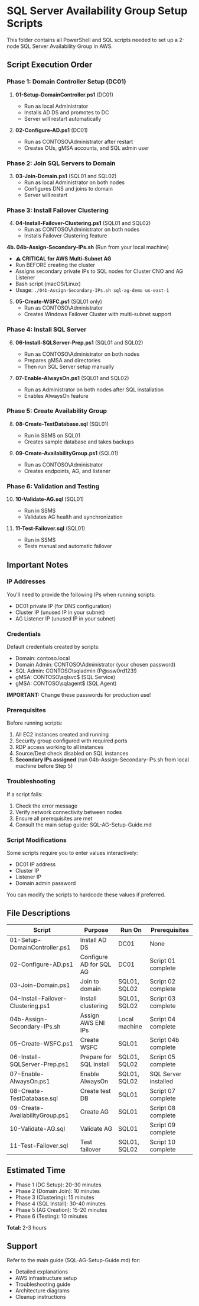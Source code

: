 # SQL Server Availability Group Setup Scripts

This folder contains all PowerShell and SQL scripts needed to set up a 2-node SQL Server Availability Group in AWS.

## Script Execution Order

### Phase 1: Domain Controller Setup (DC01)

1. **01-Setup-DomainController.ps1** (DC01)
   - Run as local Administrator
   - Installs AD DS and promotes to DC
   - Server will restart automatically

2. **02-Configure-AD.ps1** (DC01)
   - Run as CONTOSO\Administrator after restart
   - Creates OUs, gMSA accounts, and SQL admin user

### Phase 2: Join SQL Servers to Domain

3. **03-Join-Domain.ps1** (SQL01 and SQL02)
   - Run as local Administrator on both nodes
   - Configures DNS and joins to domain
   - Server will restart

### Phase 3: Install Failover Clustering

4. **04-Install-Failover-Clustering.ps1** (SQL01 and SQL02)
   - Run as CONTOSO\Administrator on both nodes
   - Installs Failover Clustering feature

**4b. 04b-Assign-Secondary-IPs.sh** (Run from your local machine)
   - **⚠️ CRITICAL for AWS Multi-Subnet AG**
   - Run BEFORE creating the cluster
   - Assigns secondary private IPs to SQL nodes for Cluster CNO and AG Listener
   - Bash script (macOS/Linux)
   - Usage: `./04b-Assign-Secondary-IPs.sh sql-ag-demo us-east-1`

5. **05-Create-WSFC.ps1** (SQL01 only)
   - Run as CONTOSO\Administrator
   - Creates Windows Failover Cluster with multi-subnet support

### Phase 4: Install SQL Server

6. **06-Install-SQLServer-Prep.ps1** (SQL01 and SQL02)
   - Run as CONTOSO\Administrator on both nodes
   - Prepares gMSA and directories
   - Then run SQL Server setup manually

7. **07-Enable-AlwaysOn.ps1** (SQL01 and SQL02)
   - Run as Administrator on both nodes after SQL installation
   - Enables AlwaysOn feature

### Phase 5: Create Availability Group

8. **08-Create-TestDatabase.sql** (SQL01)
   - Run in SSMS on SQL01
   - Creates sample database and takes backups

9. **09-Create-AvailabilityGroup.ps1** (SQL01)
   - Run as CONTOSO\Administrator
   - Creates endpoints, AG, and listener

### Phase 6: Validation and Testing

10. **10-Validate-AG.sql** (SQL01)
    - Run in SSMS
    - Validates AG health and synchronization

11. **11-Test-Failover.sql** (SQL01)
    - Run in SSMS
    - Tests manual and automatic failover

## Important Notes

### IP Addresses

You'll need to provide the following IPs when running scripts:
- DC01 private IP (for DNS configuration)
- Cluster IP (unused IP in your subnet)
- AG Listener IP (unused IP in your subnet)

### Credentials

Default credentials created by scripts:
- Domain: contoso.local
- Domain Admin: CONTOSO\Administrator (your chosen password)
- SQL Admin: CONTOSO\sqladmin (P@ssw0rd123!)
- gMSA: CONTOSO\sqlsvc$ (SQL Service)
- gMSA: CONTOSO\sqlagent$ (SQL Agent)

**IMPORTANT:** Change these passwords for production use!

### Prerequisites

Before running scripts:
1. All EC2 instances created and running
2. Security group configured with required ports
3. RDP access working to all instances
4. Source/Dest check disabled on SQL instances
5. **Secondary IPs assigned** (run 04b-Assign-Secondary-IPs.sh from local machine before Step 5)

### Troubleshooting

If a script fails:
1. Check the error message
2. Verify network connectivity between nodes
3. Ensure all prerequisites are met
4. Consult the main setup guide: SQL-AG-Setup-Guide.md

### Script Modifications

Some scripts require you to enter values interactively:
- DC01 IP address
- Cluster IP
- Listener IP
- Domain admin password

You can modify the scripts to hardcode these values if preferred.

## File Descriptions

| Script | Purpose | Run On | Prerequisites |
|--------|---------|--------|---------------|
| 01-Setup-DomainController.ps1 | Install AD DS | DC01 | None |
| 02-Configure-AD.ps1 | Configure AD for SQL AG | DC01 | Script 01 complete |
| 03-Join-Domain.ps1 | Join to domain | SQL01, SQL02 | Script 02 complete |
| 04-Install-Failover-Clustering.ps1 | Install clustering | SQL01, SQL02 | Script 03 complete |
| 04b-Assign-Secondary-IPs.sh | Assign AWS ENI IPs | Local machine | Script 04 complete |
| 05-Create-WSFC.ps1 | Create WSFC | SQL01 | Script 04b complete |
| 06-Install-SQLServer-Prep.ps1 | Prepare for SQL install | SQL01, SQL02 | Script 05 complete |
| 07-Enable-AlwaysOn.ps1 | Enable AlwaysOn | SQL01, SQL02 | SQL Server installed |
| 08-Create-TestDatabase.sql | Create test DB | SQL01 | Script 07 complete |
| 09-Create-AvailabilityGroup.ps1 | Create AG | SQL01 | Script 08 complete |
| 10-Validate-AG.sql | Validate AG | SQL01 | Script 09 complete |
| 11-Test-Failover.sql | Test failover | SQL01, SQL02 | Script 10 complete |

## Estimated Time

- Phase 1 (DC Setup): 20-30 minutes
- Phase 2 (Domain Join): 10 minutes
- Phase 3 (Clustering): 15 minutes
- Phase 4 (SQL Install): 30-40 minutes
- Phase 5 (AG Creation): 15-20 minutes
- Phase 6 (Testing): 10 minutes

**Total:** 2-3 hours

## Support

Refer to the main guide (SQL-AG-Setup-Guide.md) for:
- Detailed explanations
- AWS infrastructure setup
- Troubleshooting guide
- Architecture diagrams
- Cleanup instructions

